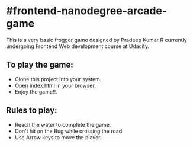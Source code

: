#frontend-nanodegree-arcade-game
===============================

This is a very basic frogger game designed by Pradeep Kumar R currently undergoing Frontend Web development course at Udacity.

## To play the game:

* Clone this project into your system.
* Open index.html in your browser.
* Enjoy the game!!.

## Rules to play:

* Reach the water to complete the game.
* Don't hit on the Bug while crossing the road.
* Use Arrow keys to move the player.   